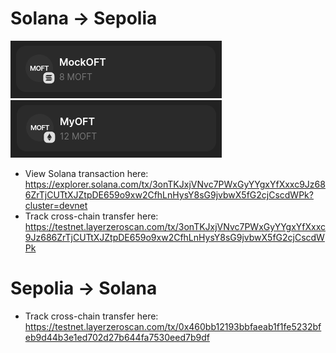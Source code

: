 # Solana -> Sepolia
![alt text](image.png)
![alt text](image-1.png)

- View Solana transaction here: https://explorer.solana.com/tx/3onTKJxjVNvc7PWxGyYYgxYfXxxc9Jz686ZrTjCUTtXJZtpDE659o9xw2CfhLnHysY8sG9jvbwX5fG2cjCscdWPk?cluster=devnet
- Track cross-chain transfer here: https://testnet.layerzeroscan.com/tx/3onTKJxjVNvc7PWxGyYYgxYfXxxc9Jz686ZrTjCUTtXJZtpDE659o9xw2CfhLnHysY8sG9jvbwX5fG2cjCscdWPk


# Sepolia -> Solana

- Track cross-chain transfer here: https://testnet.layerzeroscan.com/tx/0x460bb12193bbfaeab1f1fe5232bfeb9d44b3e1ed702d27b644fa7530eed7b9df
